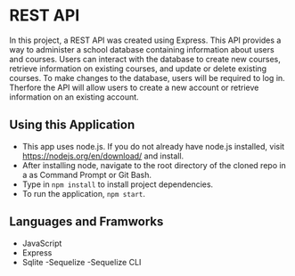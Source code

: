 # REST API

In this project, a REST API was created using Express. This API provides a way to administer a school database containing information about users and courses. Users can interact with the database to create new courses, retrieve information on existing courses, and update or delete existing courses. To make changes to the database, users will be required to log in. Therfore the API will allow users to create a new account or retrieve information on an existing account.

## Using this Application

- This app uses node.js. If you do not already have node.js installed, visit <https://nodejs.org/en/download/> and install.
- After installing node, navigate to the root directory of the cloned repo in a as Command Prompt or Git Bash.
- Type in `npm install` to install project dependencies.
- To run the application, `npm start`.

## Languages and Framworks

- JavaScript
- Express
- Sqlite
  -Sequelize
  -Sequelize CLI
